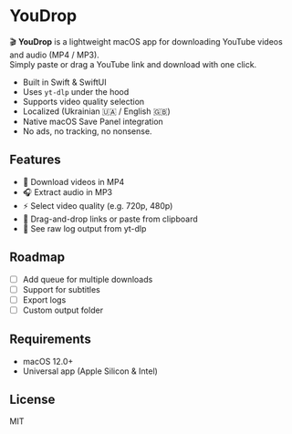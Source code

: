 # YouDrop

🎬 **YouDrop** is a lightweight macOS app for downloading YouTube videos and audio (MP4 / MP3).  
Simply paste or drag a YouTube link and download with one click.

- Built in Swift & SwiftUI
- Uses `yt-dlp` under the hood
- Supports video quality selection
- Localized (Ukrainian 🇺🇦 / English 🇬🇧)
- Native macOS Save Panel integration
- No ads, no tracking, no nonsense.

## Features

- 🎥 Download videos in MP4
- 🎧 Extract audio in MP3
- ⚡️ Select video quality (e.g. 720p, 480p)
- 🧲 Drag-and-drop links or paste from clipboard
- 🧾 See raw log output from yt-dlp

## Roadmap

- [ ] Add queue for multiple downloads
- [ ] Support for subtitles
- [ ] Export logs
- [ ] Custom output folder

## Requirements

- macOS 12.0+
- Universal app (Apple Silicon & Intel)

## License

MIT
